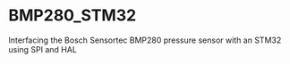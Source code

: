 # BMP280_STM32
Interfacing the Bosch Sensortec BMP280 pressure sensor with an STM32 using SPI and HAL
